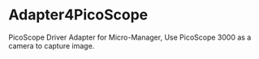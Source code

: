 Adapter4PicoScope
=================

PicoScope Driver Adapter for Micro-Manager, Use PicoScope 3000 as a camera to capture image.
